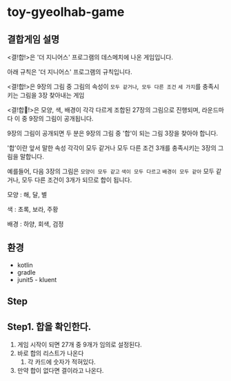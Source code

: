 # toy-gyeolhab-game

## 결합게임 설명

<결!합!>은 '더 지니어스' 프로그램의 데스메치에 나온 게임입니다.

아래 규칙은 '더 지니어스' 프로그램의 규칙입니다. 



<결!합!>은 9장의 그림 중 그림의 속성이 `모두 같거나`,` 모두 다른 조건` `세 가지`를 충족시키는 그림을 3장 찾아내는 게임

<결!합!>은 모양, 색, 배경이 각각 다르게 조합된 27장의 그림으로 진행되며, 라운드마다 이 중 9장의 그림이 공개됩니다.

9장의 그림이 공개되면 두 분은 9장의 그림 중 '합'이 되는 그림 3장을 찾아야 합니다.

'합'이란 앞서 말한 속성 각각이 모두 같거나 모두 다른 조건 3개를 충족시키는 3장의 그림을 말합니다.

예를들어, 다음 3장의 그림은 `모양이 모두 같고` `색이 모두 다르고` `배경이 모두 같아` 모두 같거나, 모두 다른 조건이 3개가 되므로 합이 됩니다.



모양 : 해, 달, 별

색 : 초록, 보라, 주황

배경 : 하양, 회색, 검정



## 환경

* kotlin
* gradle
* junit5 - kluent



## Step 

## Step1. 합을 확인한다.

1. 게임 시작이 되면 27개 중 9개가 임의로 설정된다.
2. 바로 합의 리스트가 나온다
   1. 각 카드에 숫자가 적혀있다.
3. 만약 합이 없다면 결이라고 나온다.

